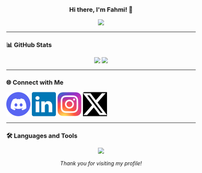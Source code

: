 <div align="center">
  
  ### Hi there, I'm Fahmi! 👋
  
  [![](https://visitcount.itsvg.in/api?id=miiiwdy&label=Profile%20Views&color=8&icon=8&pretty=true)](https://visitcount.itsvg.in)
  
</div>

---

### 📊 GitHub Stats

<div align="center">

![](https://github-readme-stats.vercel.app/api?username=miiiwdy&theme=vue-dark&show_icons=true&hide_border=true&count_private=true)
![](https://github-readme-stats.vercel.app/api/top-langs/?username=miiiwdy&theme=vue-dark&show_icons=true&hide_border=true&layout=compact)

</div>

---

### 🌐 Connect with Me

<div align="left">

[![Email](https://raw.githubusercontent.com/CLorant/readme-social-icons/main/large/filled/discord.svg)](https://discord.com/users/792447338852384788)
[![LinkedIn](https://raw.githubusercontent.com/CLorant/readme-social-icons/main/large/filled/linkedin.svg)](https://www.linkedin.com/in/miiiwdy)
[![Instagram](https://raw.githubusercontent.com/CLorant/readme-social-icons/main/large/filled/instagram.svg)](https://www.instagram.com/miiiwdy)
[![Twitter](https://raw.githubusercontent.com/CLorant/readme-social-icons/main/large/filled/twitter-x.svg)](https://www.x.com/miiiwdy)

</div>

---

### 🛠️ Languages and Tools

<p align="center">
  <a href="https://skillicons.dev">
    <img src="https://skillicons.dev/icons?i=figma,cs,css,html,js,ts,nodejs,py,jquery,laravel,php,postgres,supabase" />
  </a>
</p>
</div>

<div align="center">

  _Thank you for visiting my profile!_

</div>
